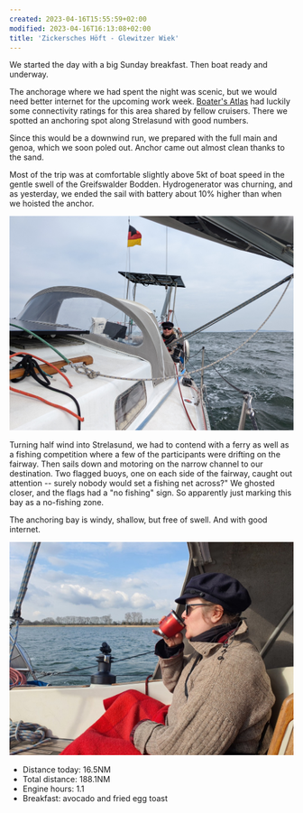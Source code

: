 ```yaml
---
created: 2023-04-16T15:55:59+02:00
modified: 2023-04-16T16:13:08+02:00
title: 'Zickersches Höft - Glewitzer Wiek'
---
```


We started the day with a big Sunday breakfast. Then boat ready and underway.

The anchorage where we had spent the night was scenic, but we would need better internet for the upcoming work week. [Boater's Atlas](https://boatersatlas.com/) had luckily some connectivity ratings for this area shared by fellow cruisers. There we spotted an anchoring spot along Strelasund with good numbers.

Since this would be a downwind run, we prepared with the full main and genoa, which we soon poled out. Anchor came out almost clean thanks to the sand.

Most of the trip was at comfortable slightly above 5kt of boat speed in the gentle swell of the Greifswalder Bodden. Hydrogenerator was churning, and as yesterday, we ended the sail with battery about 10% higher than when we hoisted the anchor.

![Image](../2023/482f49d5c61366c9887e3c5887f660ff.jpg) 

Turning half wind into Strelasund, we had to contend with a ferry as well as a fishing competition where a few of the participants were drifting on the fairway. Then sails down and motoring on the narrow channel to our destination.
Two flagged buoys, one on each side of the fairway, caught out attention -- surely nobody would set a fishing net across?" We ghosted closer, and the flags had a "no fishing" sign. So apparently just marking this bay as a no-fishing zone.

The anchoring bay is windy, shallow, but free of swell. And with good internet.

![Image](../2023/91deee09a40959c8f68bc314e1b9d0a0.jpg) 

* Distance today: 16.5NM
* Total distance: 188.1NM
* Engine hours: 1.1
* Breakfast: avocado and fried egg toast
